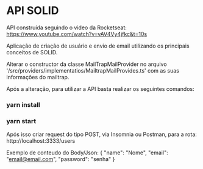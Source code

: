 <h1>API SOLID</h1>

API construída seguindo o video da Rocketseat:
https://www.youtube.com/watch?v=vAV4Vy4jfkc&t=10s

Aplicação de criação de usuário e envio de email utilizando os principais conceitos de SOLID.

Alterar o constructor da classe MailTrapMailProvider no arquivo '/src/providers/implementatios/MailtrapMailProvides.ts' com as suas informações do mailtrap.

Após a alteração, para utilizar a API basta realizar os seguintes comandos:
<h3>yarn install</h3>
<h3>yarn start</h3>

Após isso criar request do tipo POST, via Insomnia ou Postman, para a rota: http://localhost:3333/users

Exemplo de conteudo do Body/Json:
{
	"name": "Nome",
	"email": "email@email.com",
	"password": "senha"
}
